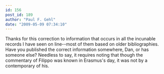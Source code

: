 ```yaml
---
id: 156
post_id: 189
author: "Paul F. Gehl"
date: "2009-05-09 07:34:10"
---
```

Thanks for this correction to information that occurs in all the incunable records I have seen on line--most of them based on older bibliographies. Have you published the correct information somewhere, Dan, or has someone else? Needless to say, it requires noting that though the commentary of Filippo was known in Erasmus's day, it was not by a contemporary of his.
